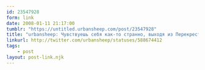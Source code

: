 ```yaml
---
id: 23547928
form: link
date: 2008-01-11 21:17:00
tumblr: "https://untitled.urbansheep.com/post/23547928"
title: "urbansheep: Чувствуешь себя как-то странно, выходя из Перекрестка только с батоном хлеба. Факт, что ты платила за него пластиком, тоже как-то... Хм..."
linkurl: http://twitter.com/urbansheep/statuses/588674412
tags:
    - post
layout: post-link.njk
---
```



